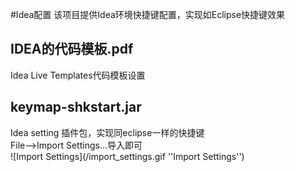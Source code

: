 
#Idea配置
该项目提供Idea环境快捷键配置，实现如Eclipse快捷键效果

## IDEA的代码模板.pdf
Idea Live Templates代码模板设置
## keymap-shkstart.jar
Idea setting 插件包，实现同eclipse一样的快捷键  
File-->Import Settings...导入即可  
![Import Settings](/import_settings.gif ''Import Settings'')
